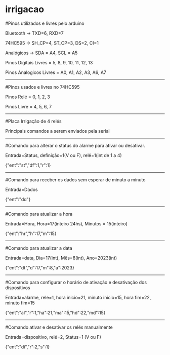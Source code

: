 # irrigacao

#Pinos utilizados e livres pelo arduino

Bluetooth -> TXD=6, RXD=7

74HC595 -> SH_CP=4, ST_CP=3, DS=2, CI=1

Analógicos -> SDA = A4, SCL = A5

Pinos Digitais Livres = 5, 8, 9, 10, 11, 12, 13

Pinos Analogicos Livres = A0, A1, A2, A3, A6, A7

___________________________________________________________

#Pinos usados e livres no 74HC595

Pinos Relé = 0, 1, 2, 3

Pinos Livre = 4, 5, 6, 7

___________________________________________________________

#Placa Irrigação de 4 relés

Principais comandos a serem enviados pela serial

________________________________________________________________________________________

#Comando para alterar o status do alarme para ativar ou desativar.

Entrada=Status, definição=1(V ou F), relé=1(int de 1 a 4)

{"ent":"st","df":1,"r":1}

________________________________________________________________________________________

#Comando para receber os dados sem esperar de minuto a minuto

Entrada=Dados

{"ent":"dd"}

________________________________________________________________________________________

#Comando para atualizar a hora

Entrada=Hora, Hora=17(inteiro 24hs), Minutos = 15(inteiro)

{"ent":"hr","h":17,"m":15}

________________________________________________________________________________________

#Comando para atualizar a data

Entrada=data, Dia=17(int), Mês=8(int), Ano=2023(int)

{"ent":"dt","d":17,"m":8,"a":2023}

________________________________________________________________________________________

#Comando para configurar o horário de ativação e desativação dos dispositivos

Entrada=alarme, rele=1, hora inicio=21, minuto inicio=15, hora fim=22, minuto fim=15

{"ent":"al","r":1,"ha":21,"ma":15,"hd":22,"md":15}

________________________________________________________________________________________

#Comando ativar e desativar os relés manualmente

Entrada=dispositivo, relé=2, Status=1 (V ou F)

{"ent":"di","r":2,"s":1}
